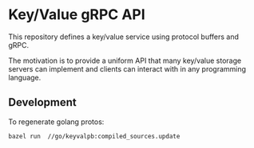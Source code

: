 # Key/Value gRPC API

This repository defines a key/value service using protocol buffers and gRPC.

The motivation is to provide a uniform API that many key/value storage servers
can implement and clients can interact with in any programming language.

## Development

To regenerate golang protos:

```shell
bazel run  //go/keyvalpb:compiled_sources.update
```
